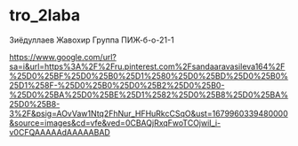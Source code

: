 # tro_2laba
Зиёдуллаев Жавохир 
Группа ПИЖ-б-о-21-1

https://www.google.com/url?sa=i&url=https%3A%2F%2Fru.pinterest.com%2Fsandaaravasileva164%2F%25D0%25BF%25D0%25B0%25D1%2580%25D0%25BD%25D0%25B0%25D1%258F-%25D0%25B0%25D0%25B2%25D0%25B0-%25D0%25BA%25D0%25BE%25D1%2582%25D0%25B8%25D0%25BA%25D0%25B8-3%2F&psig=AOvVaw1Ntq2FhNur_HFHuRkcCSqO&ust=1679960339480000&source=images&cd=vfe&ved=0CBAQjRxqFwoTCOjwiI_i-v0CFQAAAAAdAAAAABAD
